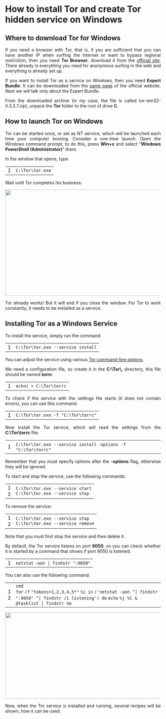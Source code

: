 <div class="entrytext" style="height: auto !important;">
            	<h1 class="page-title">How to install Tor and create Tor hidden service on Windows</h1>        		<div class="content-ver-sep"> </div>
				

<div class="0b20205ac99e89c6cabdb919fd9d1a8a" data-index="1" style="float:none;margin:10px 0 10px 0;text-align:center">
</div>
<h2 style="text-align:justify">
	Where to download Tor for Windows<br>
</h2>
<p style="text-align:justify">
	If you need a browser with Tor, that is, if you are sufficient that you can have another IP when surfing the Internet or want to bypass regional restriction, then you need <strong>Tor Browser</strong>, download it from the <a href="https://www.torproject.org/download/download" target="_blank">official site</a>. There already is everything you need for anonymous surfing in the web and everything is already set up.
</p>
<p style="text-align:justify">
	If you want to install Tor as a service on Windows, then you need <strong>Expert Bundle</strong>. It can be downloaded from the <a href="https://www.torproject.org/download/download" target="_blank">same page</a> of the official website. Next we will talk only about the Expert Bundle.
</p>
<p style="text-align:justify">
	From the downloaded archive (in my case, the file is called tor-win32-0.3.3.7.zip), unpack the <strong>Tor </strong>folder to the root of drive <strong>C</strong>.
</p>
<h2 style="text-align:justify">
	How to launch Tor on Windows<br>
</h2>
<p style="text-align:justify">
	Tor can be started once, or set as NT service, which will be launched each time your computer booting. Consider a one-time launch. Open the Windows command prompt, to do this, press&nbsp;<strong>Win+x</strong> and select "<strong>Windows PowerShell (Administrator)</strong>" there.
</p>
<p style="text-align:justify">
	In the window that opens, type
</p>
<div><div id="highlighter_148691" class="syntaxhighlighter  bash"><table border="0" cellpadding="0" cellspacing="0"><tbody><tr><td class="gutter"><div class="line number1 index0 alt2">1</div></td><td class="code"><div class="container"><div class="line number1 index0 alt2"><code class="bash plain">C:\Tor\tor.exe</code></div></div></td></tr></tbody></table></div></div>
<p style="text-align:justify">
	Wait until Tor completes his business:
</p>
<p style="text-align:justify">
	<a href="https://miloserdov.org/wp-content/uploads/2018/07/41.jpg"><img loading="lazy" alt="" class="alignnone size-full wp-image-1843" height="343" src="https://miloserdov.org/wp-content/uploads/2018/07/41.jpg" width="1183" srcset="https://miloserdov.org/wp-content/uploads/2018/07/41.jpg 1183w, https://miloserdov.org/wp-content/uploads/2018/07/41-1000x290.jpg 1000w, https://miloserdov.org/wp-content/uploads/2018/07/41-768x223.jpg 768w" sizes="(max-width: 1183px) 100vw, 1183px" data-pagespeed-lsc-url="https://miloserdov.org/wp-content/uploads/2018/07/41.jpg"></a>
</p>
<p style="text-align:justify">
	Tor already works! But it will end if you close the window. For Tor to work constantly, it needs to be installed as a service.
</p>
<h2 style="text-align:justify">
	Installing Tor as a Windows Service<br>
</h2>
<p style="text-align:justify">
	To install the service, simply run the command:
</p>
<div><div id="highlighter_438485" class="syntaxhighlighter  bash"><table border="0" cellpadding="0" cellspacing="0"><tbody><tr><td class="gutter"><div class="line number1 index0 alt2">1</div></td><td class="code"><div class="container"><div class="line number1 index0 alt2"><code class="bash plain">C:\Tor\tor.exe --service </code><code class="bash functions">install</code></div></div></td></tr></tbody></table></div></div>
<p style="text-align:justify">
	You can adjust&nbsp;the service using various <a href="https://www.torproject.org/docs/tor-manual-dev.html.en" target="_blank">Tor command-line options</a>.
</p>

<div class="0b20205ac99e89c6cabdb919fd9d1a8a" data-index="3" style="float:none;margin:10px 0 10px 0;text-align:center">

</div>

<p style="text-align:justify">
	We need a configuration file, so create it in the <strong>C:\Tor\,</strong> directory, this file should be named <strong>torrc</strong>:
</p>
<div><div id="highlighter_893976" class="syntaxhighlighter  bash"><table border="0" cellpadding="0" cellspacing="0"><tbody><tr><td class="gutter"><div class="line number1 index0 alt2">1</div></td><td class="code"><div class="container"><div class="line number1 index0 alt2"><code class="bash functions">echo</code><code class="bash plain">( &gt; C:\Tor\torrc</code></div></div></td></tr></tbody></table></div></div>
<p style="text-align:justify">
	To check if the service with the settings file starts (it does not contain errors), you can use this command:
</p>
<div><div id="highlighter_594810" class="syntaxhighlighter  bash "><table border="0" cellpadding="0" cellspacing="0"><tbody><tr><td class="gutter"><div class="line number1 index0 alt2">1</div></td><td class="code"><div class="container"><div class="line number1 index0 alt2"><code class="bash plain">C:\Tor\tor.exe -f </code><code class="bash string">"C:\Tor\torrc"</code></div></div></td></tr></tbody></table></div></div>
<p style="text-align:justify">
	Now install the Tor service, which will read the settings from the <strong>C:\Tor\torrc</strong> file:
</p>
<div><div id="highlighter_303739" class="syntaxhighlighter  bash"><table border="0" cellpadding="0" cellspacing="0"><tbody><tr><td class="gutter"><div class="line number1 index0 alt2">1</div></td><td class="code"><div class="container"><div class="line number1 index0 alt2"><code class="bash plain">C:\Tor\tor.exe --service </code><code class="bash functions">install</code> <code class="bash plain">-options -f </code><code class="bash string">"C:\Tor\torrc"</code></div></div></td></tr></tbody></table></div></div>
<p style="text-align:justify">
	Remember that you must specify options after the <strong>-options</strong> flag, otherwise they will be ignored.
</p>
<p style="text-align:justify">
	To start and stop the service, use the following commands:
</p>
<div><div id="highlighter_932314" class="syntaxhighlighter  bash"><table border="0" cellpadding="0" cellspacing="0"><tbody><tr><td class="gutter"><div class="line number1 index0 alt2">1</div><div class="line number2 index1 alt1">2</div></td><td class="code"><div class="container"><div class="line number1 index0 alt2"><code class="bash plain">C:\Tor\tor.exe --service start</code></div><div class="line number2 index1 alt1"><code class="bash plain">C:\Tor\tor.exe --service stop</code></div></div></td></tr></tbody></table></div></div>
<p style="text-align:justify">
	To remove the service:
</p>
<div><div id="highlighter_172193" class="syntaxhighlighter  bash"><table border="0" cellpadding="0" cellspacing="0"><tbody><tr><td class="gutter"><div class="line number1 index0 alt2">1</div><div class="line number2 index1 alt1">2</div></td><td class="code"><div class="container"><div class="line number1 index0 alt2"><code class="bash plain">C:\Tor\tor.exe --service stop</code></div><div class="line number2 index1 alt1"><code class="bash plain">C:\Tor\tor.exe --service remove</code></div></div></td></tr></tbody></table></div></div>
<p style="text-align:justify">
	Note that you must first stop the service and then delete it.
</p>
<p style="text-align:justify">
	By default, the Tor service listens on port <strong>9050</strong>, so you can check whether it is started by a command that shows if port 9050 is listened:
</p>
<div><div id="highlighter_496877" class="syntaxhighlighter  bash"><table border="0" cellpadding="0" cellspacing="0"><tbody><tr><td class="gutter"><div class="line number1 index0 alt2">1</div></td><td class="code"><div class="container"><div class="line number1 index0 alt2"><code class="bash functions">netstat</code> <code class="bash plain">-aon | findstr </code><code class="bash string">":9050"</code></div></div></td></tr></tbody></table></div></div>
<p style="text-align:justify">
	You can also use the following command:
</p>
<div><div id="highlighter_180409" class="syntaxhighlighter  bash"><table border="0" cellpadding="0" cellspacing="0"><tbody><tr><td class="gutter"><div class="line number1 index0 alt2">1</div><div class="line number2 index1 alt1">2</div></td><td class="code"><div class="container"><div class="line number1 index0 alt2"><code class="bash plain">cmd</code></div><div class="line number2 index1 alt1"><code class="bash keyword">for</code> <code class="bash plain">/f</code> <code class="bash string">"tokens=1,2,3,4,5*"</code> <code class="bash plain">%i </code><code class="bash keyword">in</code> <code class="bash plain">(</code><code class="bash string">'netstat -aon ^| findstr ":9050" ^| findstr /i listening'</code><code class="bash plain">) </code><code class="bash keyword">do</code> <code class="bash functions">echo</code> <code class="bash plain">%j %l &amp; @tasklist | findstr %m</code></div></div></td></tr></tbody></table></div></div>
<p style="text-align:justify">
	<a href="https://miloserdov.org/wp-content/uploads/2018/07/49.jpg"><img loading="lazy" alt="" class="alignnone size-full wp-image-1856" height="279" src="https://miloserdov.org/wp-content/uploads/2018/07/49.jpg" width="1226" srcset="https://miloserdov.org/wp-content/uploads/2018/07/49.jpg 1226w, https://miloserdov.org/wp-content/uploads/2018/07/49-1000x228.jpg 1000w, https://miloserdov.org/wp-content/uploads/2018/07/49-768x175.jpg 768w" sizes="(max-width: 1226px) 100vw, 1226px" data-pagespeed-lsc-url="https://miloserdov.org/wp-content/uploads/2018/07/49.jpg"></a>
</p>
<p style="text-align:justify">
	Now, when the Tor service is installed and running, several recipes will be shown, how it can be used.
</p>
